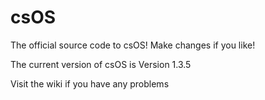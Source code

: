 # csOS
The official source code to csOS! Make changes if you like!

The current version of csOS is Version 1.3.5

Visit the wiki if you have any problems
